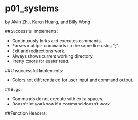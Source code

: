 # p01_systems
by Alvin Zhu, Karen Huang, and Billy Wong

##Successful Implements:
* Continuously forks and executes commands.
* Parses multiple commands on the same line using ";".
* Exit and redirections work.
* Always shows current working directory.
* Pretty colors for easier read.

##Unsuccessful Implements:
* Colors not differentiated for user input and command output.

##Bugs:
* Commands do not execute with extra spaces.
* Doesn't let you know if a command doesn't work.


##Function Headers:
